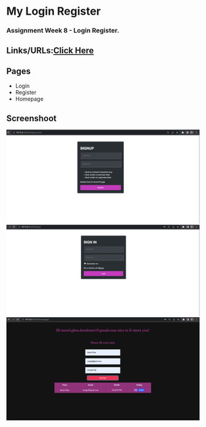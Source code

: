 # My Login Register

### Assignment Week 8 - Login Register.

## Links/URLs:[Click Here]()

## Pages

- Login
- Register
- Homepage

## Screenshoot

![signup](/img/signup.png)
![signin](/img/signin.png)
![homepage](/img/datatable.png)
